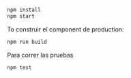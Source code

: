 ```bash
npm install
npm start
```

To construir el component de production:

```bash
npm run build
```
Para correr las pruebas

```bash
npm test
```
